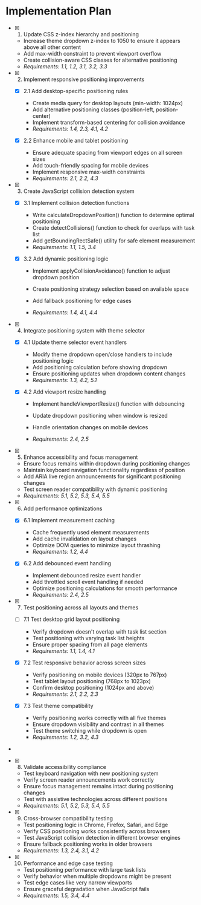 # Implementation Plan

- [x] 1. Update CSS z-index hierarchy and positioning

  - Increase theme dropdown z-index to 1050 to ensure it appears above all other content
  - Add max-width constraint to prevent viewport overflow
  - Create collision-aware CSS classes for alternative positioning
  - _Requirements: 1.1, 1.2, 3.1, 3.2, 3.3_

- [x] 2. Implement responsive positioning improvements

  - [x] 2.1 Add desktop-specific positioning rules

    - Create media query for desktop layouts (min-width: 1024px)
    - Add alternative positioning classes (position-left, position-center)
    - Implement transform-based centering for collision avoidance
    - _Requirements: 1.4, 2.3, 4.1, 4.2_

  - [x] 2.2 Enhance mobile and tablet positioning

    - Ensure adequate spacing from viewport edges on all screen sizes
    - Add touch-friendly spacing for mobile devices
    - Implement responsive max-width constraints
    - _Requirements: 2.1, 2.2, 4.3_

- [x] 3. Create JavaScript collision detection system

  - [x] 3.1 Implement collision detection functions

    - Write calculateDropdownPosition() function to determine optimal positioning
    - Create detectCollisions() function to check for overlaps with task list
    - Add getBoundingRectSafe() utility for safe element measurement
    - _Requirements: 1.1, 1.5, 3.4_

  - [x] 3.2 Add dynamic positioning logic

    - Implement applyCollisionAvoidance() function to adjust dropdown position

    - Create positioning strategy selection based on available space
    - Add fallback positioning for edge cases
    - _Requirements: 1.4, 4.1, 4.4_

- [x] 4. Integrate positioning system with theme selector

  - [x] 4.1 Update theme selector event handlers

    - Modify theme dropdown open/close handlers to include positioning logic
    - Add positioning calculation before showing dropdown
    - Ensure positioning updates when dropdown content changes
    - _Requirements: 1.3, 4.2, 5.1_

  - [x] 4.2 Add viewport resize handling

    - Implement handleViewportResize() function with debouncing

    - Update dropdown positioning when window is resized
    - Handle orientation changes on mobile devices
    - _Requirements: 2.4, 2.5_

- [x] 5. Enhance accessibility and focus management

  - Ensure focus remains within dropdown during positioning changes
  - Maintain keyboard navigation functionality regardless of position
  - Add ARIA live region announcements for significant positioning changes
  - Test screen reader compatibility with dynamic positioning
  - _Requirements: 5.1, 5.2, 5.3, 5.4, 5.5_

- [x] 6. Add performance optimizations

  - [x] 6.1 Implement measurement caching

    - Cache frequently used element measurements
    - Add cache invalidation on layout changes
    - Optimize DOM queries to minimize layout thrashing
    - _Requirements: 1.2, 4.4_

  - [x] 6.2 Add debounced event handling

    - Implement debounced resize event handler
    - Add throttled scroll event handling if needed
    - Optimize positioning calculations for smooth performance
    - _Requirements: 2.4, 2.5_

- [x] 7. Test positioning across all layouts and themes

  - [ ] 7.1 Test desktop grid layout positioning

    - Verify dropdown doesn't overlap with task list section
    - Test positioning with varying task list heights
    - Ensure proper spacing from all page elements
    - _Requirements: 1.1, 1.4, 4.1_

  - [x] 7.2 Test responsive behavior across screen sizes

    - Verify positioning on mobile devices (320px to 767px)
    - Test tablet layout positioning (768px to 1023px)
    - Confirm desktop positioning (1024px and above)
    - _Requirements: 2.1, 2.2, 2.3_

  - [x] 7.3 Test theme compatibility

    - Verify positioning works correctly with all five themes
    - Ensure dropdown visibility and contrast in all themes
    - Test theme switching while dropdown is open
    - _Requirements: 1.2, 3.2, 4.3_

-

- [x] 8. Validate accessibility compliance

  - Test keyboard navigation with new positioning system
  - Verify screen reader announcements work correctly
  - Ensure focus management remains intact during positioning changes
  - Test with assistive technologies across different positions
  - _Requirements: 5.1, 5.2, 5.3, 5.4, 5.5_

- [x] 9. Cross-browser compatibility testing

  - Test positioning logic in Chrome, Firefox, Safari, and Edge
  - Verify CSS positioning works consistently across browsers
  - Test JavaScript collision detection in different browser engines
  - Ensure fallback positioning works in older browsers
  - _Requirements: 1.3, 2.4, 3.1, 4.2_

- [x] 10. Performance and edge case testing

  - Test positioning performance with large task lists
  - Verify behavior when multiple dropdowns might be present
  - Test edge cases like very narrow viewports
  - Ensure graceful degradation when JavaScript fails
  - _Requirements: 1.5, 3.4, 4.4_

